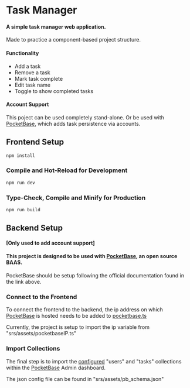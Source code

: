 # Task Manager

#### A simple task manager web application.
Made to practice a component-based project structure.

#### Functionality
- Add a task
- Remove a task
- Mark task complete
- Edit task name
- Toggle to show completed tasks

#### Account Support
This poject can be used completely stand-alone.
Or be used with [PocketBase](https://pocketbase.io), which adds task persistence via accounts.

## Frontend Setup

```sh
npm install
```

### Compile and Hot-Reload for Development

```sh
npm run dev
```

### Type-Check, Compile and Minify for Production

```sh
npm run build
```
## Backend Setup
#### [Only used to add account support]

#### This project is designed to be used with [PocketBase](https://pocketbase.io), an open source BAAS.

PocketBase should be setup following the official documentation found in the link above.

### Connect to the Frontend

To connect the frontend to the backend, the ip address on which [PocketBase](https://pocketbase.io) is hosted needs to be added to [pocketbase.ts](src/assets/pocketbase.ts)

Currently, the project is setup to import the ip variable from "srs/assets/pocketbaseIP.ts"

### Import Collections

The final step is to import the [configured](src/assets/pb_schema.json) "users" and "tasks" collections within the [PocketBase](https://pocketbase.io) Admin dashboard.

The json config file can be found in "srs/assets/pb_schema.json"

